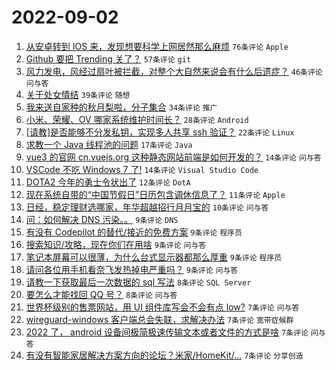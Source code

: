 # 2022-09-02

1. [从安卓转到 IOS 来，发现想要科学上网居然那么麻烦](https://www.v2ex.com/t/877193) `76条评论` `Apple`
1. [Github 要把 Trending 关了？](https://www.v2ex.com/t/877153) `57条评论` `git`
1. [风力发电，风经过扇叶被拦截，对整个大自然来说会有什么后遗症？](https://www.v2ex.com/t/877212) `46条评论` `问与答`
1. [关于处女情结](https://www.v2ex.com/t/877229) `39条评论` `随想`
1. [我来送自家种的秋月梨啦，分子集合](https://www.v2ex.com/t/877196) `34条评论` `推广`
1. [小米、荣耀、OV 哪家系统维护时间长？](https://www.v2ex.com/t/877179) `28条评论` `Android`
1. [[请教]是否能够不分发私钥，实现多人共享 ssh 验证？](https://www.v2ex.com/t/877152) `22条评论` `Linux`
1. [求教一个 Java 线程池的问题](https://www.v2ex.com/t/877178) `17条评论` `Java`
1. [vue3 的官网 cn.vuejs.org 这种静态网站前端是如何开发的？](https://www.v2ex.com/t/877184) `14条评论` `问与答`
1. [VSCode 不吃 Windows 7 了!](https://www.v2ex.com/t/877151) `14条评论` `Visual Studio Code`
1. [DOTA2 今年的勇士令状出了](https://www.v2ex.com/t/877155) `12条评论` `DotA`
1. [现在系统自带的“中国节假日”日历包含调休信息了？](https://www.v2ex.com/t/877208) `11条评论` `Apple`
1. [日经，稳定理财选哪家，年华超越招行月月宝的](https://www.v2ex.com/t/877202) `10条评论` `问与答`
1. [问：如何解决 DNS 污染。。](https://www.v2ex.com/t/877224) `9条评论` `DNS`
1. [有没有 Codepilot 的替代/接近的免费方案](https://www.v2ex.com/t/877214) `9条评论` `程序员`
1. [搜索知识/攻略，现在你们在用啥](https://www.v2ex.com/t/877185) `9条评论` `问与答`
1. [笔记本屏幕可以很薄，为什么台式显示器都那么厚重](https://www.v2ex.com/t/877167) `9条评论` `程序员`
1. [请问各位用手机看奈飞发热掉电严重吗？](https://www.v2ex.com/t/877156) `9条评论` `问与答`
1. [请教一下获取最后一次数据的 sql 写法](https://www.v2ex.com/t/877210) `8条评论` `SQL Server`
1. [要怎么才能找回 QQ 号？](https://www.v2ex.com/t/877195) `8条评论` `问与答`
1. [世界杯级别的售票网站，用 UI 组件库写会不会有点 low?](https://www.v2ex.com/t/877207) `7条评论` `问与答`
1. [wireguard-windows 客户端总会失联，求解决办法](https://www.v2ex.com/t/877200) `7条评论` `宽带症候群`
1. [2022 了， android 设备间极简极速传输文本或者文件的方式是啥](https://www.v2ex.com/t/877169) `7条评论` `问与答`
1. [有没有智能家居解决方案方向的论坛？米家/HomeKit/...](https://www.v2ex.com/t/877161) `7条评论` `分享创造`
